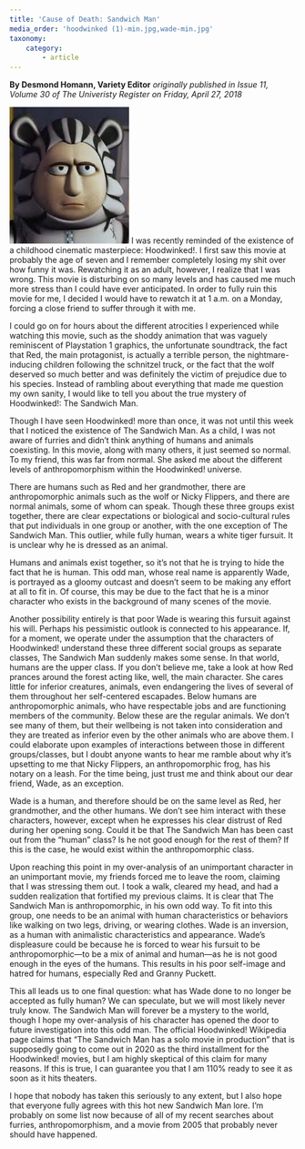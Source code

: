 ```yaml
---
title: 'Cause of Death: Sandwich Man'
media_order: 'hoodwinked (1)-min.jpg,wade-min.jpg'
taxonomy:
    category:
        - article
---
```


**By Desmond Homann, Variety Editor** _originally published in Issue 11, Volume 30 of The Univeristy Register on Friday, April 27, 2018_

![](wade-min.jpg)
I was recently reminded of the existence of a childhood cinematic masterpiece: Hoodwinked!. I first saw this movie at probably the age of seven and I remember completely losing my shit over how funny it was. Rewatching it as an adult, however, I realize that I was wrong. This movie is disturbing on so many levels and has caused me much more stress than I could have ever anticipated. In order to fully ruin this movie for me, I decided I would have to rewatch it at 1 a.m. on a Monday, forcing a close friend to suffer through it with me.

I could go on for hours about the different atrocities I experienced while watching this movie, such as the shoddy animation that was vaguely reminiscent of Playstation 1 graphics, the unfortunate soundtrack, the fact that Red, the main protagonist, is actually a terrible person, the nightmare-inducing children following the schnitzel truck, or the fact that the wolf deserved so much better and was definitely the victim of prejudice due to his species. Instead of rambling about everything that made me question my own sanity, I would like to tell you about the true mystery of Hoodwinked!: The Sandwich Man.

Though I have seen Hoodwinked! more than once, it was not until this week that I noticed the existence of The Sandwich Man. As a child, I was not aware of furries and didn’t think anything of humans and animals coexisting. In this movie, along with many others, it just seemed so normal. To my friend, this was far from normal. She asked me about the different levels of anthropomorphism within the Hoodwinked! universe. 

There are humans such as Red and her grandmother, there are anthropomorphic animals such as the wolf or Nicky Flippers, and there are normal animals, some of whom can speak. Though these three groups exist together, there are clear expectations or biological and socio-cultural rules that put individuals in one group or another, with the one exception of The Sandwich Man. This outlier, while fully human, wears a white tiger fursuit. It is unclear why he is dressed as an animal.

Humans and animals exist together, so it’s not that he is trying to hide the fact that he is human. This odd man, whose real name is apparently Wade, is portrayed as a gloomy outcast and doesn’t seem to be making any effort at all to fit in. Of course, this may be due to the fact that he is a minor character who exists in the background of many scenes of the movie.

Another possibility entirely is that poor Wade is wearing this fursuit against his will. Perhaps his pessimistic outlook is connected to his appearance. If, for a moment, we operate under the assumption that the characters of Hoodwinked! understand these three different social groups as separate classes, The Sandwich Man suddenly makes some sense. In that world, humans are the upper class. If you don’t believe me, take a look at how Red prances around the forest acting like, well, the main character. She cares little for inferior creatures, animals, even endangering the lives of several of them throughout her self-centered escapades. Below humans are anthropomorphic animals, who have respectable jobs and are functioning members of the community. Below these are the regular animals. We don’t see many of them, but their wellbeing is not taken into consideration and they are treated as inferior even by the other animals who are above them. I could elaborate upon examples of interactions between those in different groups/classes, but I doubt anyone wants to hear me ramble about why it’s upsetting to me that Nicky Flippers, an anthropomorphic frog, has his notary on a leash. For the time being, just trust me and think about our dear friend, Wade, as an exception. 

Wade is a human, and therefore should be on the same level as Red, her grandmother, and the other humans. We don’t see him interact with these characters, however, except when he expresses his clear distrust of Red during her opening song. Could it be that The Sandwich Man has been cast out from the “human” class? Is he not good enough for the rest of them? If this is the case, he would exist within the anthropomorphic class.

Upon reaching this point in my over-analysis of an unimportant character in an unimportant movie, my friends forced me to leave the room, claiming that I was stressing them out. I took a walk, cleared my head, and had a sudden realization that fortified my previous claims. It is clear that The Sandwich Man is anthropomorphic, in his own odd way. To fit into this group, one needs to be an animal with human characteristics or behaviors like walking on two legs, driving, or wearing clothes. Wade is an inversion, as a human with animalistic characteristics and appearance. Wade’s displeasure could be because he is forced to wear his fursuit to be anthropomorphic—to be a mix of animal and human—as he is not good enough in the eyes of the humans. This results in his poor self-image and hatred for humans, especially Red and Granny Puckett. 

This all leads us to one final question: what has Wade done to no longer be accepted as fully human? We can speculate, but we will most likely never truly know. The Sandwich Man will forever be a mystery to the world, though I hope my over-analysis of his character has opened the door to future investigation into this odd man. The official Hoodwinked! Wikipedia page claims that “The Sandwich Man has a solo movie in production” that is supposedly going to come out in 2020 as the third installment for the Hoodwinked! movies, but I am highly skeptical of this claim for many reasons. If this is true, I can guarantee you that I am 110% ready to see it as soon as it hits theaters. 

I hope that nobody has taken this seriously to any extent, but I also hope that everyone fully agrees with this hot new Sandwich Man lore. I’m probably on some list now because of all of my recent searches about furries, anthropomorphism, and a movie from 2005 that probably never should have happened.